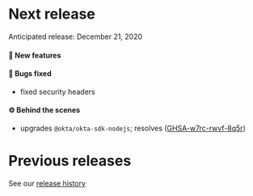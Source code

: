 # Next release

Anticipated release: December 21, 2020

#### 🚀 New features

#### 🐛 Bugs fixed

- fixed security headers

#### ⚙️ Behind the scenes

- upgrades `@okta/okta-sdk-nodejs`; resolves ([GHSA-w7rc-rwvf-8q5r])

# Previous releases

See our [release history](https://github.com/CMSgov/eAPD/releases)

[GHSA-w7rc-rwvf-8q5r]: https://github.com/advisories/GHSA-w7rc-rwvf-8q5r
